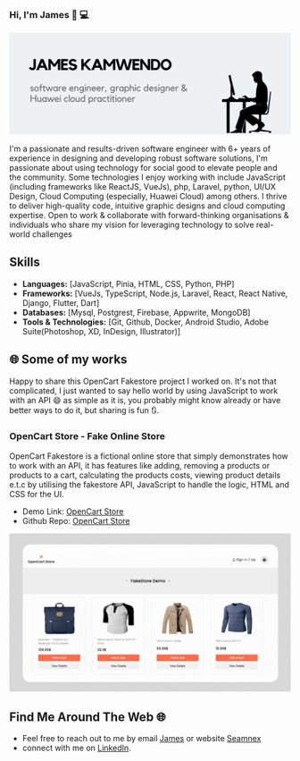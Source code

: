 ### Hi, I'm James 👋 💻

![](https://github.com/James-kamwendo/James-kamwendo/blob/main/James%20Kamwendo%20(1).png)

I'm a passionate and results-driven software engineer with 6+ years of experience in designing and developing robust software solutions, I'm passionate about using technology for social good to elevate people and the community. Some technologies I enjoy working with include JavaScript (including frameworks like ReactJS, VueJs), php, Laravel, python, UI/UX Design, Cloud Computing (especially, Huawei Cloud) among others. I thrive to deliver high-quality code, intuitive graphic designs and cloud computing expertise. Open to work & collaborate with forward-thinking organisations & individuals who share my vision for leveraging technology to solve real-world challenges 

## Skills

- **Languages:** [JavaScript, Pinia, HTML, CSS, Python, PHP]
- **Frameworks:** [VueJs, TypeScript, Node.js, Laravel, React, React Native, Django, Flutter, Dart]
- **Databases:** [Mysql, Postgrest, Firebase, Appwrite, MongoDB]
- **Tools & Technologies:** [Git, Github, Docker, Android Studio, Adobe Suite(Photoshop, XD, InDesign, Illustrator)]

## 🌐 Some of my works

Happy to share this OpenCart Fakestore project I worked on. It's not that complicated, I just wanted to say hello world by using JavaScript to work with an API 😄 as simple as it is, you probably might know already or have better ways to do it, but sharing is fun 🔃.

### OpenCart Store - Fake Online Store

OpenCart Fakestore is a fictional online store that simply demonstrates how to work with an API, it has features like adding, removing a products or products to a cart, calculating the products costs, viewing product details e.t.c by utilising the fakestore API, JavaScript to handle the logic, HTML and CSS for the UI.

- Demo Link: [OpenCart Store](https://opencart-fakestore.000webhostapp.com/)
- Github Repo: [OpenCart Store](https://github.com/James-kamwendo/opencart)

![OpenCart Store](https://github.com/James-kamwendo/opencart/blob/master/opencart-fs.gif)

## Find Me Around The Web 🌐
- Feel free to reach out to me by email [James](jameskamwendo226@gmail.com) or website [Seamnex](https://seamnex.rf.gd)
- connect with me on [LinkedIn](https://linkedin/in/james-kamwendo).


<!--
<--![Anurag's GitHub stats](https://github-readme-stats.vercel.app/api?username=James-kamwendo&show_icons=true&bg_color=00000000)
**James-kamwendo/James-kamwendo** is a ✨ _special_ ✨ repository because its `README.md` (this file) appears on your GitHub profile.

Here are some ideas to get you started:

- 🔭 I’m currently working on ...
- 🌱 I’m currently learning ...
- 👯 I’m looking to collaborate on ...
- 🤔 I’m looking for help with ...
- 💬 Ask me about ...
- 📫 How to reach me: ...
- 😄 Pronouns: ...
- ⚡ Fun fact: ...
-->
